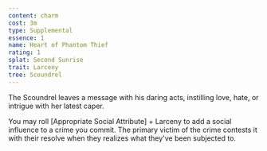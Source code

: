 ```yaml
---
content: charm
cost: 3m
type: Supplemental
essence: 1
name: Heart of Phantom Thief
rating: 1
splat: Second Sunrise
trait: Larceny
tree: Scoundrel
---
```


The Scoundrel leaves a message with his daring acts, instilling love, hate, or intrigue with her latest caper.

You may roll [Appropriate Social Attribute] + Larceny to add a social influence to a crime you commit. The primary victim of the crime contests it with their resolve when they realizes what they've been subjected to.
